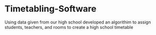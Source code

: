 # Timetabling-Software
Using data given from our high school developed an algorithim to assign students, teachers, and rooms to create a high school timetable
